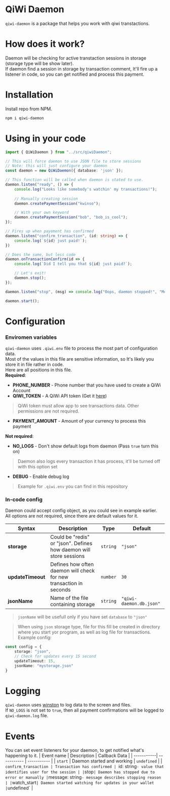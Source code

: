# QiWi Daemon

`qiwi-daemon` is a package that helps you work with qiwi transtactions. 

# How does it work?
Daemon will be checking for active transtaction sessions in storage (storage type will be show later).  
If daemon find a session in storage by transaction comment, It'll fire up a listener in code, so you can get notified and process this payment.

# Installation
Install repo from NPM.
```bash
npm i qiwi-daemon
```

# Using in your code
```typescript
import { QiWiDaemon } from "../src/qiwiDaemon";

// This will force daemon to use JSON file to store sessions
// Note: this will just configure your daemon
const daemon = new QiWiDaemon({ database: 'json' });

// This function will be called when daemon is stated to use.
daemon.listen("ready", () => {
    console.log("Looks like somebody's watchin' my transactions!");
    
    // Manually creating session
    daemon.createPaymentSession("kwinso");

    // With your own keyword
    daemon.createPaymentSession("bob", "bob_is_cool");
});

// Fires up when payement has confirmed
daemon.listen("confirm_transaction", (id: string) => {
    console.log(`${id} just paid!`);
})

// Does the same, but less code
daemon.onTransactionConfirm(id => {
    console.log(`Did I tell you that ${id} just paid?`);

    // Let's exit!
    daemon.stop();
});

daemon.listen("stop", (msg) => console.log("Oops, daemon stopped!", "Message: ", msg));

daemon.start();
```

# Configuration
### Enviromen variables
`qiwi-daemon` uses `.qiwi.env` file to process the most part of configuration data.  
Most of the values in this file are sensitive information, so It's likely you store it in file rather in code.  
Here are all positions in this file.    
**Required**:
- **PHONE_NUMBER** - Phone number that you have used to create a QiWi Account
- **QIWI_TOKEN** -  A QiWi API token (Get it [here](https://qiwi.com/api))
> QiWi token must allow app to see transactions data. Other permissions are not required.
- **PAYMENT_AMOUNT** - Amount of your currency to process this payment  
  
**Not required**:
- **NO_LOGS** - Don't show default logs from daemon (Pass `true` turn this on)
> Daemon also logs every transaction it has process, it'll be turned off with this option set
- **DEBUG** - Enable debug log
> Example for `.qiwi.env` you can find in this repository

### In-code config
Daemon could accept config object, as you could see in example earlier.  
All options are not required, since there are default values for it.  

| Syntax | Description | Type | Default |
| ----------- | ----------- | ----------- | ----------- |
| **storage** | Could be "redis" or "json". Defines how daemon will store sessions | `string` | `"json"`
| **updateTimeout** | Defines how often daemon will check for new transaction in seconds | `number` | `30`
| **jsonName** | Name of the file containing storage | `string` | `"qiwi-daemon.db.json"`
> `jsonName` will be usefull only if you have set `database` to `"json"`  
  
> When using `json` storage type, file for this fill be created in directory where you start yor program, as well as log file for transactions.
Example config:
```typescript
const config = {
    storage: "json",
    // Check for updates every 15 second
    updateTimeout: 15,
    jsonName: "mystorage.json"
}
```

# Logging
`qiwi-daemon` uses [winston](https://www.npmjs.com/package/winston) to log data to the screen and files.  
If `NO_LOGS` is not set to `true`, then all payment confirmations will be logged to `qiwi-daemon.log` file.  

# Events
You can set event listeners for your daemon, to get notified what's happening to it.
| Event name | Description | Callback Data |
| -----------| ----------- | -----------   |
| `start` | Daemon started and working | `undefined` |
| `confirm_transaction | Transaction has confirmed | `id: string` - value that identifies user for the session |
| `stop` | Daemon has stopped due to error or manually | `message: string` - message describes stopping reason |
| `watch_start` | Daemon started watching for updates in your wallet | `undefined` |

